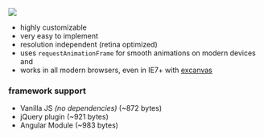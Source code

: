 [![](https://github.com/rendro/easy-pie-chart/raw/master/demo/img/easy-pie-chart.png)](https://drbl.in/ezuc)

* highly customizable
* very easy to implement
* resolution independent (retina optimized)
* uses `requestAnimationFrame` for smooth animations on modern devices and
* works in all modern browsers, even in IE7+ with [excanvas](https://code.google.com/p/explorercanvas/wiki/Instructions)

### framework support

* Vanilla JS *(no dependencies)* (~872 bytes)
* jQuery plugin (~921 bytes)
* Angular Module (~983 bytes)
